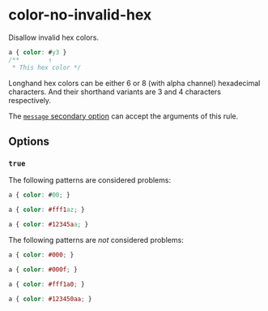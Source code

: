 # color-no-invalid-hex

Disallow invalid hex colors.

<!-- prettier-ignore -->
```css
a { color: #y3 }
/**        ↑
 * This hex color */
```

Longhand hex colors can be either 6 or 8 (with alpha channel) hexadecimal characters. And their shorthand variants are 3 and 4 characters respectively.

The [`message` secondary option](https://github.com/stylelint/stylelint/tree/15.2.0/docs/user-guide/configure.md#message) can accept the arguments of this rule.

## Options

### `true`

The following patterns are considered problems:

<!-- prettier-ignore -->
```css
a { color: #00; }
```

<!-- prettier-ignore -->
```css
a { color: #fff1az; }
```

<!-- prettier-ignore -->
```css
a { color: #12345aa; }
```

The following patterns are _not_ considered problems:

<!-- prettier-ignore -->
```css
a { color: #000; }
```

<!-- prettier-ignore -->
```css
a { color: #000f; }
```

<!-- prettier-ignore -->
```css
a { color: #fff1a0; }
```

<!-- prettier-ignore -->
```css
a { color: #123450aa; }
```
